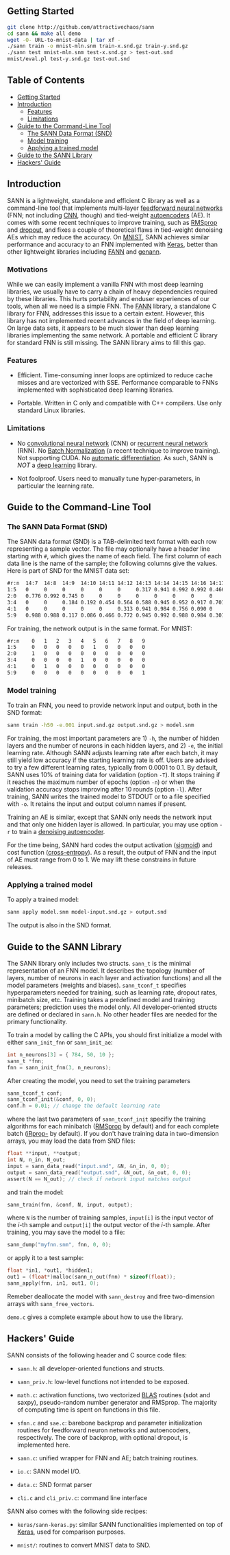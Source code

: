## <a name="started"></a>Getting Started
```sh
git clone http://github.com/attractivechaos/sann
cd sann && make all demo
wget -O- URL-to-mnist-data | tar xf -
./sann train -o mnist-mln.snm train-x.snd.gz train-y.snd.gz
./sann test mnist-mln.snm test-x.snd.gz > test-out.snd
mnist/eval.pl test-y.snd.gz test-out.snd
```

## Table of Contents

- [Getting Started](#started)
- [Introduction](#intro)
  - [Features](#feat)
  - [Limitations](#limit)
- [Guide to the Command-Line Tool](#cli)
  - [The SANN Data Format (SND)](#snd)
  - [Model training](#cli-train)
  - [Applying a trained model](#cli-apply)
- [Guide to the SANN Library](#api-guide)
- [Hackers' Guide](#hacker)


## <a name="intro"></a>Introduction

SANN is a lightweight, standalone and efficient C library as well as a
command-line tool that implements multi-layer [feedforward neural
networks][fnn] (FNN; not including [CNN][cnn], though) and tied-weight
[autoencoders][ae] (AE). It comes with some recent techniques to improve
training, such as [RMSprop][rmsprop] and [dropout][dropout], and fixes a couple
of theoretical flaws in tied-weight denoising AEs which may reduce the
accuracy. On [MNIST][mnist], SANN achieves similar performance and accuracy to
an FNN implemented with [Keras][keras], better than other lightweight libraries
including [FANN][fann] and [genann][genann].

### <a name="motiv"></a>Motivations

While we can easily implement a vanilla FNN with most deep learning libraries,
we usually have to carry a chain of heavy dependencies required by these
libraries. This hurts portability and enduser experiences of our tools, when
all we need is a simple FNN. The [FANN][fann] library, a standalone C library
for FNN, addresses this issue to a certain extent. However, this library has
not implemented recent advances in the field of deep learning. On large data
sets, it appears to be much slower than deep learning libraries implementing
the same network. A portable and efficient C library for standard FNN is still
missing. The SANN library aims to fill this gap.

### <a name="feat"></a>Features

 * Efficient. Time-consuming inner loops are optimized to reduce cache misses
   and are vectorized with SSE. Performance comparable to FNNs implemented with
   sophisticated deep learning libraries.

 * Portable. Written in C only and compatible with C++ compilers. Use only
   standard Linux libraries.

### <a name="limit"></a>Limitations

 * No [convolutional neural network][cnn] (CNN) or [recurrent neural
   network][rnn] (RNN). No [Batch Normalization][bn] (a recent technique to
   improve training). Not supporting CUDA. No [automatic differentiation][ad].
   As such, SANN is *NOT* a [deep learning][dp] library.

 * Not foolproof. Users need to manually tune hyper-parameters, in particular
   the learning rate.


## <a name="cli"></a>Guide to the Command-Line Tool

### <a name="snd"></a>The SANN Data Format (SND)

The SANN data format (SND) is a TAB-delimited text format with each row
representing a sample vector. The file may optionally have a header line
starting with `#`, which gives the name of each field. The first column of each
data line is the name of the sample; the following columns give the values.
Here is part of SND for the MNIST data set:
```txt
#r:n  14:7  14:8  14:9  14:10 14:11 14:12 14:13 14:14 14:15 14:16 14:17
1:5   0     0     0     0     0     0     0.317 0.941 0.992 0.992 0.466
2:0   0.776 0.992 0.745 0     0     0     0     0     0     0     0
3:4   0     0     0.184 0.192 0.454 0.564 0.588 0.945 0.952 0.917 0.701
4:1   0     0     0     0     0     0.313 0.941 0.984 0.756 0.090 0
5:9   0.988 0.988 0.117 0.086 0.466 0.772 0.945 0.992 0.988 0.984 0.301
```
For training, the network output is in the same format. For MNIST:
```txt
#r:n    0   1   2   3   4   5   6   7   8   9
1:5     0   0   0   0   0   1   0   0   0   0
2:0     1   0   0   0   0   0   0   0   0   0
3:4     0   0   0   0   1   0   0   0   0   0
4:1     0   1   0   0   0   0   0   0   0   0
5:9     0   0   0   0   0   0   0   0   0   1
```

### <a name="cli-train"></a>Model training

To train an FNN, you need to provide network input and output, both in the
SND format:
```sh
sann train -h50 -e.001 input.snd.gz output.snd.gz > model.snm
```
For training, the most important parameters are 1) `-h`, the number of
hidden layers and the number of neurons in each hidden layers, and 2) `-e`, the
initial learning rate. Although SANN adjusts learning rate after each batch, it
may still yield low accuracy if the starting learning rate is off.  Users
are advised to try a few different learning rates, typically from 0.0001 to
0.1. By default, SANN uses 10% of training data for validation (option `-T`).
It stops training if it reaches the maximum number of epochs (option `-n`) or
when the validation accuracy stops improving after 10 rounds (option `-l`).
After training, SANN writes the trained model to STDOUT or to a file specified
with `-o`. It retains the input and output column names if present.

Training an AE is similar, except that SANN only needs the network input and
that only one hidden layer is allowed. In particular, you may use option `-r`
to train a [denoising autoencoder][dA].

For the time being, SANN hard codes the output activation ([sigmoid][sigm]) and
cost function ([cross-entropy][ce-cost]). As a result, the output of FNN and
the input of AE must range from 0 to 1. We may lift these constrains in future
releases.

### <a name="cli-apply"></a>Applying a trained model

To apply a trained model:
```sh
sann apply model.snm model-input.snd.gz > output.snd
```
The output is also in the SND format.


## <a name="api-guide"></a>Guide to the SANN Library

The SANN library only includes two structs. `sann_t` is the minimal
representation of an FNN model. It describes the topology (number of layers,
number of neurons in each layer and activation functions) and all the model
parameters (weights and biases). `sann_tconf_t` specifies hyperparameters
needed for training, such as learning rate, dropout rates, minibatch size, etc.
Training takes a predefined model and training parameters; prediction uses the
model only. All developer-oriented structs are defined or declared in `sann.h`.
No other header files are needed for the primary functionality.

To train a model by calling the C APIs, you should first initialize a model
with either `sann_init_fnn` or `sann_init_ae`:
```c
int n_neurons[3] = { 784, 50, 10 };
sann_t *fnn;
fnn = sann_init_fnn(3, n_neurons);
```
After creating the model, you need to set the training parameters
```c
sann_tconf_t conf;
sann_tconf_init(&conf, 0, 0);
conf.h = 0.01; // change the default learning rate
```
where the last two parameters of `sann_tconf_init` specifiy the training
algorithms for each minibatch ([RMSprop][rmsprop] by default) and for each
complete batch ([iRprop-][rprop] by default). If you don't have training data
in two-dimension arrays, you may load the data from SND files:
```c
float **input, **output;
int N, n_in, N_out;
input = sann_data_read("input.snd", &N, &n_in, 0, 0);
output = sann_data_read("output.snd", &N_out, &n_out, 0, 0);
assert(N == N_out); // check if network input matches output
```
and train the model:
```c
sann_train(fnn, &conf, N, input, output);
```
where `N` is the number of training samples, `input[i]` is the input vector of
the *i*-th sample and `output[i]` the output vector of the *i*-th sample.
After training, you may save the model to a file:
```c
sann_dump("myfnn.snm", fnn, 0, 0);
```
or apply it to a test sample:
```c
float *in1, *out1, *hidden1;
out1 = (float*)malloc(sann_n_out(fnn) * sizeof(float));
sann_apply(fnn, in1, out1, 0);
```
Remeber deallocate the model with `sann_destroy` and free two-dimension arrays
with `sann_free_vectors`.

`demo.c` gives a complete example about how to use the library.


## <a name="hacker"></a>Hackers' Guide

SANN consists of the following header and C source code files:

* `sann.h`: all developer-oriented functions and structs.

* `sann_priv.h`: low-level functions not intended to be exposed.

* `math.c`: activation functions, two vectorized [BLAS][blas] routines (sdot
  and saxpy), pseudo-random number generator and RMSprop. The majority of
  computing time is spent on functions in this file.

* `sfnn.c` and `sae.c`: barebone backprop and parameter initialization routines
  for feedforward neuron networks and autoencoders, respectively. The core of
  backprop, with optional dropout, is implemented here.

* `sann.c`: unified wrapper for FNN and AE; batch training routines.

* `io.c`: SANN model I/O.

* `data.c`: SND format parser

* `cli.c` and `cli_priv.c`: command line interface

SANN also comes with the following side recipes:

* `keras/sann-keras.py`: similar SANN functionalities implemented on top of
  [Keras][keras], used for comparison purposes.

* `mnist/`: routines to convert MNIST data to SND.


[fnn]: https://en.wikipedia.org/wiki/Feedforward_neural_network
[cnn]: https://en.wikipedia.org/wiki/Convolutional_neural_network
[rnn]: https://en.wikipedia.org/wiki/Recurrent_neural_network
[fann]: http://leenissen.dk/fann/wp/
[genann]: https://github.com/codeplea/genann
[ae]: https://en.wikipedia.org/wiki/Autoencoder
[rmsprop]: https://en.wikipedia.org/wiki/Stochastic_gradient_descent#RMSProp
[rprop]: https://en.wikipedia.org/wiki/Rprop
[dropout]: https://www.cs.toronto.edu/~hinton/absps/JMLRdropout.pdf
[mnist]: http://yann.lecun.com/exdb/mnist/
[keras]: https://keras.io/
[bn]: https://arxiv.org/abs/1502.03167
[blas]: http://www.netlib.org/lapack/lug/node145.html
[backprop]: https://en.wikipedia.org/wiki/Backpropagation
[dA]: https://en.wikipedia.org/wiki/Autoencoder#Denoising_autoencoder
[sigm]: https://en.wikipedia.org/wiki/Sigmoid_function
[ce-cost]: https://en.wikipedia.org/wiki/Cross_entropy#Cross-entropy_error_function_and_logistic_regression
[dp]: https://en.wikipedia.org/wiki/Deep_learning
[ad]: https://en.wikipedia.org/wiki/Automatic_differentiation
